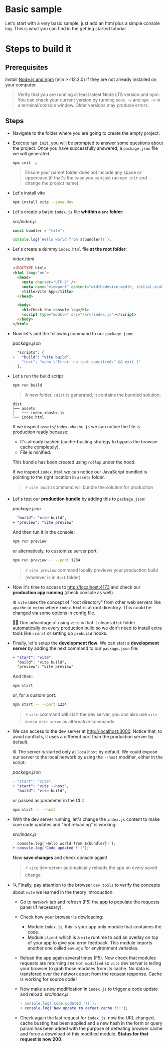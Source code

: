 # Basic sample

Let's start with a very basic sample, just add an html plus a simple console log. This is what you can find in the getting started tutorial.

# Steps to build it

## Prerequisites

Install [Node.js and npm](https://nodejs.org/en/) (min >=12.2.0) if they are not already installed on your computer.

> Verify that you are running at least latest Node LTS version and npm. You can check your current version by running `node -v` and `npm -v` in a terminal/console window. Older versions may produce errors.

## Steps

- Navigate to the folder where you are going to create the empty project.

- Execute `npm init`, you will be prompted to answer some questions about the project. Once you have successfully answered, a `package.json` file we will generated.

  ```bash
  npm init -y
  ```

  > Ensure your parent folder does not include any space or uppercase (if that's the case you can just run `npm init` and change the project name).

- Let's install vite

  ```bash
  npm install vite --save-dev
  ```

- Let's create a basic `index.js` file **whithin a `src` folder**:

  _src/index.js_

  ```js
  const bundler = "vite";

  console.log(`Hello world from ${bundler}!`);
  ```

- Let's create a dummy `index.html` file **at the root folder**:

  _index.html_

  ```html
  <!DOCTYPE html>
  <html lang="en">
    <head>
      <meta charset="UTF-8" />
      <meta name="viewport" content="width=device-width, initial-scale=1.0" />
      <title>Vite App</title>
    </head>

    <body>
      <h1>Check the console log</h1>
      <script type="module" src="/src/index.js"></script>
    </body>
  </html>
  ```

- Now let's add the following command to our `package.json`:

  _package.json_

  ```diff
    "scripts": {
  +   "build": "vite build",
  -   "test": "echo \"Error: no test specified\" && exit 1"
    },
  ```

- Let's run the build script

  ```bash
  npm run build
  ```

  > A new folder, `/dist` is generated. It contains the bundled solution:

  ```text
  dist
  ├── assets
  │   └── index.<hash>.js
  └── index.html
  ```

  If we inspect `assets/index.<hash>.js` we can notice the file is production ready because:

  - It's already hashed (cache-busting strategy to bypass the browser cache completely).
  - File is minified.

  This bundle has been created using `rollup` under the hood.

  If we inspect `index.html` we can notice our JavaScript bundled is pointing to the right location in `assets` folder.

  > ⚡ `vite build` command will bundle the solution for production

- Let's test our **production bundle** by adding this to `package.json`:

  _package.json_

  ```diff
    "build": "vite build",
  + "preview": "vite preview"
  ```

  And then run it in the console:

  ```bash
  npm run preview
  ```

  or alternatively, to customize server port:

  ```bash
  npm run preview -- --port 1234
  ```

  > ⚡ `vite preview` command locally previews your production build (whatever is in `dist` folder)

- Now it's time to access to [http://localhost:4173](http://localhost:4173) and check our **production app running** (check console as well).

  ⚙ `vite` uses the concept of "root directory" from other web servers like `apache` or `nginx` where `index.html` is at root directory. This could be changed via some options in config file.

  👍🏼 One advantage of using `vite` is that it cleans `dist` folder automatically on every production build so we don't need to install extra tools like `rimraf` or setting up `prebuild` hooks.

- Finally, let's setup the **development flow**. We can start a **development server** by adding the next command to our `package.json` file:

  ```diff
  + "start": "vite",
    "build": "vite build",
    "preview": "vite preview"
  ```

  And then:

  ```bash
  npm start
  ```

  or, for a custom port:

  ```bash
  npm start -- --port 1234
  ```

  > ⚡ `vite` command will start the dev server, you can also use `vite dev` or `vite serve` as alternative commands

- We can access to the dev server at [http://localhost:3000](http://localhost:3000). Notice that, to avoid conflicts, it uses a different port than the production server by default.

  ⚙ The server is started only at `localhost` by default. We could expose our server to the local network by using the `--host` modifier, either in the script:

  _package.json_

  ```diff
  - "start": "vite",
  + "start": "vite --host",
    "build": "vite build",
  ```

  or passed as parameter in the CLI:

  ```bash
  npm start -- --host
  ```

- With the dev server running, let's change the `index.js` content to make sure code updates and "hot reloading" is working:

  _src/index.js_

  ```diff
    console.log(`Hello world from ${bundler}!`);
  + console.log('Code updated !!!');
  ```

  Now **save changes** and check console again!

  > ⚡ `vite` dev-server automatically reloads the app on every saved change

- 🔍 Finally, pay attention to the browser `dev tools` to verify the concepts about `vite` we learned in the theory introduction:

  - Go to `Network` tab and refresh (F5) the app to populate the requests panel (if necessary).
  - Check how your browser is dowloading:
    - Module `index.js`, this is your app only module that containes the code.
    - Module `client` which is a `vite` runtime to add an overlay on top of your app to give you error feedback. This module imports another one called `env.mjs` for environment variables.
  - Reload the app again several times (F5). Now check that modules requests are returning `304 Not modified` so `vite` dev server is telling your browser to grab those modules from its cache. No data is transfered over the network apart from the request response. Cache is working for source code!
  - Now make a new modification in `index.js` to trigger a code update and reload:
    _src/index.js_

    ```diff
    - console.log(`Code updated !!!`);
    + console.log('New update to defeat cache !!!');
    ```

  - Check again the last request for `index.js`, now the URL changed, cache busting has been applied and a new hash in the form or query param has been added with the purpose of defeating browser cache and force a download of this modified module. **Status for that request is now 200**.

